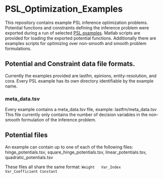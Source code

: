 # PSL_Optimization_Examples
This repository contains example PSL inference optimization problems.
Potential functions and constraints defining the inference problem were exported during a run of selected [PSL examples](https://github.com/linqs/psl-examples).
Matlab scripts are provided for loading the exported potential functions.
Additionally there are examples scripts for optimizing over non-smooth and smooth problem formulations.

## Potential and Constraint data file formats.
Currently the examples provided are lastfm, epinions, entity-resolution, and cora.
Every PSL example has its own directory identifiable by the example name. 

### meta_data.tsv
Every example contains a meta_data.tsv file, example: lastfm/meta_data.tsv
This file currently only contains the number of decision variables in the non-smooth formulation of the inference problem.

## Potential files
An example can contain up to one of each of the following files: 
hinge_potentials.tsv, square_hinge_potentials.tsv, linear_potentials.tsv, quadratic_potentials.tsv

These files all share the same format:
```Weight	Var_Index	Var_Coefficient	Constant```
